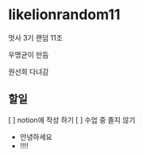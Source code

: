 # likelionrandom11
멋사 3기 랜덤 11조

우명균이 만듬

원선희 다녀감

## 할일
[ ] notion에 작성 하기
[ ] 수업 중 졸지 않기

- 안녕하세요
- !!!!
